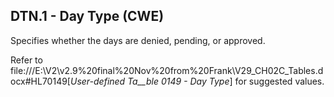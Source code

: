 ## DTN.1 - Day Type (CWE)

Specifies whether the days are denied, pending, or approved.

Refer to file:///E:\V2\v2.9%20final%20Nov%20from%20Frank\V29_CH02C_Tables.docx#HL70149[_User-defined Ta__ble_ _0149 - Day Type_] for suggested values.
